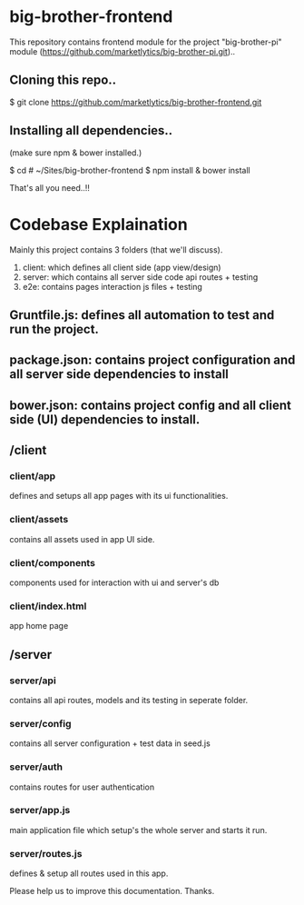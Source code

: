 # big-brother-frontend
This repository contains frontend module for the project "big-brother-pi" module (https://github.com/marketlytics/big-brother-pi.git)..

## Cloning this repo..
$ git clone https://github.com/marketlytics/big-brother-frontend.git

## Installing all dependencies..
(make sure npm & bower installed.)

$ cd <into the project root directory> # ~/Sites/big-brother-frontend
$ npm install & bower install

That's all you need..!!


# Codebase Explaination
Mainly this project contains 3 folders (that we'll discuss).

1. client: which defines all client side (app view/design)
2. server: which contains all server side code api routes + testing
3. e2e: contains pages interaction js files + testing


## Gruntfile.js: defines all automation to test and run the project.

## package.json: contains project configuration and all server side dependencies to install

## bower.json: contains project config and all client side (UI) dependencies to install.

## /client

### client/app
defines and setups all app pages with its ui functionalities.

### client/assets
contains all assets used in app UI side.

### client/components
components used for interaction with ui and server's db

### client/index.html
app home page


## /server

### server/api
contains all api routes, models and its testing in seperate folder.

### server/config
contains all server configuration + test data in seed.js

### server/auth
contains routes for user authentication

### server/app.js
main application file which setup's the whole server and starts it run.

### server/routes.js
defines & setup all routes used in this app.

Please help us to improve this documentation.
Thanks.